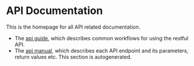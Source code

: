 # API Documentation
<!-- Replace all of the titles with relevant titles -->
This is the homepage for all API related documentation.

* The [api guide](./guide/index.md), which describes common workflows for using the restful API.
* The [api manual](./manual/index.md), which describes each API endpoint and its parameters, return values etc. This section is autogenerated.

